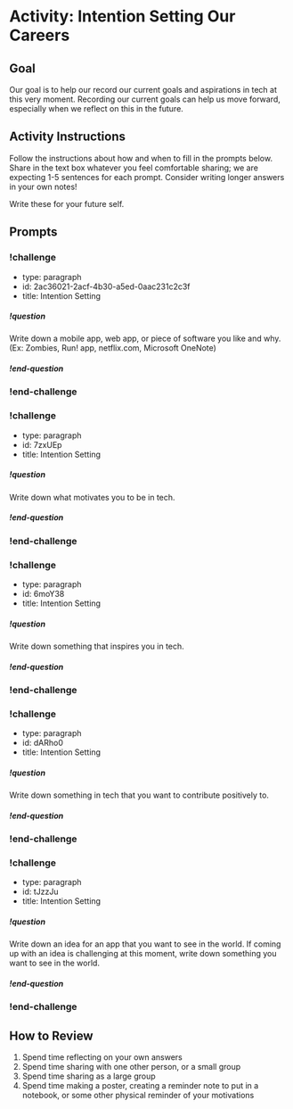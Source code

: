 # Activity: Intention Setting Our Careers

<!-- Can be async -->
<!-- But this would probably be really fun and heartwarming to do synchronously -->
<!-- Best in small groups -->

## Goal

Our goal is to help our record our current goals and aspirations in tech at this very moment. Recording our current goals can help us move forward, especially when we reflect on this in the future.

## Activity Instructions

Follow the instructions about how and when to fill in the prompts below. Share in the text box whatever you feel comfortable sharing; we are expecting 1-5 sentences for each prompt. Consider writing longer answers in your own notes!

Write these for your future self.

## Prompts

<!-- Question 1 -->

<!-- prettier-ignore-start -->
### !challenge
* type: paragraph
* id: 2ac36021-2acf-4b30-a5ed-0aac231c2c3f
* title: Intention Setting

##### !question

Write down a mobile app, web app, or piece of software you like and why. (Ex: Zombies, Run! app, netflix.com, Microsoft OneNote)

##### !end-question
### !end-challenge
<!-- prettier-ignore-end -->


<!-- Question 2 -->

<!-- prettier-ignore-start -->
### !challenge

* type: paragraph
* id: 7zxUEp
* title: Intention Setting

##### !question

Write down what motivates you to be in tech.

##### !end-question
### !end-challenge
<!-- prettier-ignore-end -->

<!-- Question 3 -->

<!-- prettier-ignore-start -->
### !challenge
* type: paragraph
* id: 6moY38
* title: Intention Setting

##### !question

Write down something that inspires you in tech.

##### !end-question
### !end-challenge
<!-- prettier-ignore-end -->

<!-- Question 4 -->

<!-- prettier-ignore-start -->
### !challenge
* type: paragraph
* id: dARho0
* title: Intention Setting

##### !question

Write down something in tech that you want to contribute positively to.

##### !end-question
### !end-challenge
<!-- prettier-ignore-end -->

<!-- Question 5 -->

<!-- prettier-ignore-start -->
### !challenge
* type: paragraph
* id: tJzzJu
* title: Intention Setting

##### !question

Write down an idea for an app that you want to see in the world. If coming up with an idea is challenging at this moment, write down something you want to see in the world.

##### !end-question
### !end-challenge
<!-- prettier-ignore-end -->

## How to Review

1. Spend time reflecting on your own answers
2. Spend time sharing with one other person, or a small group
3. Spend time sharing as a large group
4. Spend time making a poster, creating a reminder note to put in a notebook, or some other physical reminder of your motivations
